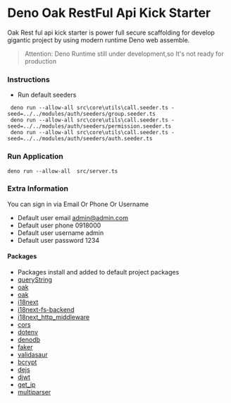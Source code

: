 # Deno Oak  RestFul Api Kick Starter

Oak Rest ful api kick starter is power full secure scaffolding for develop gigantic project by using modern runtime Deno web assemble.

> Attention:  Deno Runtime still under development,so It's not ready for production 


### Instructions

- Run default seeders
```
 deno run --allow-all src\core\utils\call.seeder.ts -seed=../../modules/auth/seeders/group.seeder.ts
 deno run --allow-all src\core\utils\call.seeder.ts -seed=../../modules/auth/seeders/permission.seeder.ts
 deno run --allow-all src\core\utils\call.seeder.ts -seed=../../modules/auth/seeders/auth.seeder.ts
```

### Run Application

```
deno run --allow-all  src/server.ts

```

### Extra Information

You can sign in via Email Or Phone Or Username </br>

- Default user email admin@admin.com
- Default user phone 0918000
- Default user username admin
- Default user password 1234


#### Packages

- Packages install and added to default project packages  <br>
-  [queryString](https://deno.land/x/querystring@v1.0.2/mod.js)
-  [oak](https://deno.land/x/oak/mod.ts)
-  [oak](https://deno.land/x/oak/mod.ts)
-  [i18next](https://deno.land/x/i18next/index.js)
-  [i18next-fs-backend](https://cdn.jsdelivr.net/gh/i18next/i18next-fs-backend/index.js)
-  [i18next_http_middleware](https://deno.land/x/i18next_http_middleware/index.js)
-  [cors](https://deno.land/x/cors/mod.ts)
-  [dotenv](https://deno.land/x/dotenv/mod.ts)
-  [denodb](https://deno.land/x/denodb/mod.ts)
-  [faker](https://deno.land/x/deno_faker@v1.0.3/mod.ts)
-  [validasaur](https://deno.land/x/validasaur/mod.ts)
-  [bcrypt](https://deno.land/x/bcrypt/mod.ts)
-  [dejs](https://deno.land/x/dejs@0.10.2/mod.ts)
-  [djwt](https://deno.land/x/djwt@v2.4/mod.ts)
-  [get_ip](https://deno.land/x/get_ip/mod.ts)
-  [multiparser](https://deno.land/x/multiparser@v2.1.0/mod.ts)


